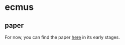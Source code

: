 # ecmus

## paper
For now, you can find the paper [here](/blob/main/archive/KubeDSM.pdf) in its early stages.
